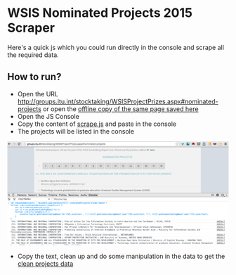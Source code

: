 WSIS Nominated Projects 2015 Scraper
====================================

Here's a quick js which you could run directly in the console and scrape all the required data. 

## How to run?

* Open the URL http://groups.itu.int/stocktaking/WSISProjectPrizes.aspx#nominated-projects or open the [offline copy of the same page saved here](wsis-nominated-projects.html)
* Open the JS Console
* Copy the content of [scrape.js](scrape.js) and paste in the console
* The projects will be listed in the console

![Scraped data](how-to.png "Scraped data page")

* Copy the text, clean up and do some manipulation in the data to get the [clean projects data](wsis-projects-data.csv)



